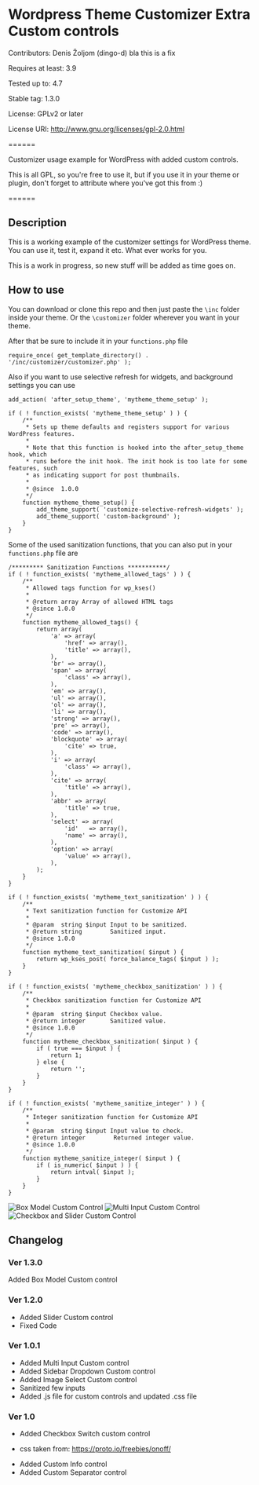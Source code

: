 # Wordpress Theme Customizer Extra Custom controls

Contributors: Denis Žoljom (dingo-d) bla this is a fix

Requires at least: 3.9

Tested up to: 4.7

Stable tag: 1.3.0

License: GPLv2 or later

License URI: http://www.gnu.org/licenses/gpl-2.0.html

======

Customizer usage example for WordPress with added custom controls.

This is all GPL, so you're free to use it, but if you use it in your theme or plugin, don't forget to attribute where you've got this from :)

======

## Description

This is a working example of the customizer settings for WordPress theme. You can use it, test it, expand it etc. What ever works for you.

This is a work in progress, so new stuff will be added as time goes on.

## How to use

You can download or clone this repo and then just paste the `\inc` folder inside your theme. Or the `\customizer` folder wherever you want in your theme.

After that be sure to include it in your `functions.php` file

```
require_once( get_template_directory() . '/inc/customizer/customizer.php' );
```

Also if you want to use selective refresh for widgets, and background settings you can use

```
add_action( 'after_setup_theme', 'mytheme_theme_setup' );

if ( ! function_exists( 'mytheme_theme_setup' ) ) {
	/**
	 * Sets up theme defaults and registers support for various WordPress features.
	 *
	 * Note that this function is hooked into the after_setup_theme hook, which
	 * runs before the init hook. The init hook is too late for some features, such
	 * as indicating support for post thumbnails.
	 *
	 * @since  1.0.0
	 */
	function mytheme_theme_setup() {
		add_theme_support( 'customize-selective-refresh-widgets' );
		add_theme_support( 'custom-background' );
	}
}
```

Some of the used sanitization functions, that you can also put in your `functions.php` file are

```
/********* Sanitization Functions ***********/
if ( ! function_exists( 'mytheme_allowed_tags' ) ) {
	/**
	 * Allowed tags function for wp_kses()
	 *
	 * @return array Array of allowed HTML tags
	 * @since 1.0.0
	 */
	function mytheme_allowed_tags() {
		return array(
			'a' => array(
				'href' => array(),
				'title' => array(),
			),
			'br' => array(),
			'span' => array(
				'class' => array(),
			),
			'em' => array(),
			'ul' => array(),
			'ol' => array(),
			'li' => array(),
			'strong' => array(),
			'pre' => array(),
			'code' => array(),
			'blockquote' => array(
				'cite' => true,
			),
			'i' => array(
				'class' => array(),
			),
			'cite' => array(
				'title' => array(),
			),
			'abbr' => array(
				'title' => true,
			),
			'select' => array(
				'id'   => array(),
				'name' => array(),
			),
			'option' => array(
				'value' => array(),
			),
		);
	}
}

if ( ! function_exists( 'mytheme_text_sanitization' ) ) {
	/**
	 * Text sanitization function for Customize API
	 *
	 * @param  string $input Input to be sanitized.
	 * @return string        Sanitized input.
	 * @since 1.0.0
	 */
	function mytheme_text_sanitization( $input ) {
		return wp_kses_post( force_balance_tags( $input ) );
	}
}

if ( ! function_exists( 'mytheme_checkbox_sanitization' ) ) {
	/**
	 * Checkbox sanitization function for Customize API
	 *
	 * @param  string $input Checkbox value.
	 * @return integer       Sanitized value.
	 * @since 1.0.0
	 */
	function mytheme_checkbox_sanitization( $input ) {
		if ( true === $input ) {
			return 1;
		} else {
			return '';
		}
	}
}

if ( ! function_exists( 'mytheme_sanitize_integer' ) ) {
	/**
	 * Integer sanitization function for Customize API
	 *
	 * @param  string $input Input value to check.
	 * @return integer        Returned integer value.
	 * @since 1.0.0
	 */
	function mytheme_sanitize_integer( $input ) {
		if ( is_numeric( $input ) ) {
			return intval( $input );
		}
	}
}
```

![Box Model Custom Control](https://github.com/dingo-d/wordpress-theme-customizer-extra-custom-controls/blob/master/images/customizer-box.jpg)
![Multi Input Custom Control](https://github.com/dingo-d/wordpress-theme-customizer-extra-custom-controls/blob/master/images/customizer-multi-input.jpg)
![Checkbox and Slider Custom Control](https://github.com/dingo-d/wordpress-theme-customizer-extra-custom-controls/blob/master/images/customizer-check-slider.jpg)


## Changelog

### Ver 1.3.0

Added Box Model Custom control

### Ver 1.2.0

* Added Slider Custom control
* Fixed Code

### Ver 1.0.1

* Added Multi Input Custom control
* Added Sidebar Dropdown Custom control
* Added Image Select Custom control
* Sanitized few inputs
* Added .js file for custom controls and updated .css file

### Ver 1.0

* Added Checkbox Switch custom control
- css taken from: https://proto.io/freebies/onoff/
* Added Custom Info control
* Added Custom Separator control
